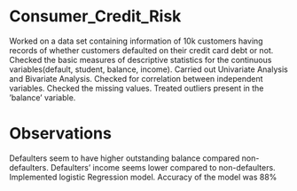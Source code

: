 # Consumer_Credit_Risk
Worked on a data set containing information of 10k customers having records of whether customers defaulted on their
credit card debt or not. Checked the basic measures of descriptive statistics for the continuous variables(default,
student, balance, income). Carried out Univariate Analysis and Bivariate Analysis. Checked for correlation
between independent variables. Checked the missing values. Treated outliers present in the ’balance’ variable.

# Observations
Defaulters seem to have higher outstanding balance compared non-defaulters. Defaulters’ income seems lower
compared to non-defaulters.
Implemented logistic Regression model. Accuracy of the model was 88%





